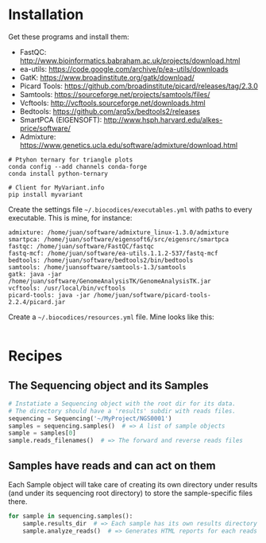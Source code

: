 # Installation

Get these programs and install them:
* FastQC: http://www.bioinformatics.babraham.ac.uk/projects/download.html
* ea-utils: https://code.google.com/archive/p/ea-utils/downloads
* GatK: https://www.broadinstitute.org/gatk/download/
* Picard Tools: https://github.com/broadinstitute/picard/releases/tag/2.3.0
* Samtools: https://sourceforge.net/projects/samtools/files/
* Vcftools: http://vcftools.sourceforge.net/downloads.html
* Bedtools: https://github.com/arq5x/bedtools2/releases
* SmartPCA (EIGENSOFT): http://www.hsph.harvard.edu/alkes-price/software/
* Admixture: https://www.genetics.ucla.edu/software/admixture/download.html

```
# Ptyhon ternary for triangle plots
conda config --add channels conda-forge
conda install python-ternary

# Client for MyVariant.info
pip install myvariant
```

Create the settings file `~/.biocodices/executables.yml` with paths to every executable. This is mine, for instance:
```
admixture: /home/juan/software/admixture_linux-1.3.0/admixture
smartpca: /home/juan/software/eigensoft6/src/eigensrc/smartpca
fastqc: /home/juan/software/FastQC/fastqc
fastq-mcf: /home/juan/software/ea-utils.1.1.2-537/fastq-mcf
bedtools: /home/juan/software/bedtools2/bin/bedtools
samtools: /home/juansoftware/samtools-1.3/samtools
gatk: java -jar /home/juan/software/GenomeAnalysisTK/GenomeAnalysisTK.jar
vcftools: /usr/local/bin/vcftools
picard-tools: java -jar /home/juan/software/picard-tools-2.2.4/picard.jar
```

Create a `~/.biocodices/resources.yml` file. Mine looks like this:
```

```




# Recipes
## The Sequencing object and its Samples
```python
# Instatiate a Sequencing object with the root dir for its data.
# The directory should have a 'results' subdir with reads files.
sequencing = Sequencing('~/MyProject/NGS0001')
samples = sequencing.samples()  # => A list of sample objects
sample = samples[0]
sample.reads_filenames()  # => The forward and reverse reads files
```
## Samples have reads and can act on them
Each Sample object will take care of creating its own directory under results
(and under its sequencing root directory) to store the sample-specific files
there.
```python
for sample in sequencing.samples():
    sample.results_dir  # => Each sample has its own results directory
    sample.analyze_reads()  # => Generates HTML reports for each reads file
```

